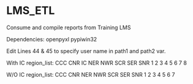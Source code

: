 # LMS_ETL
Consume and compile reports from Training LMS

Dependencies:
  openpyxl
  pypiwin32
  

Edit Lines 44 & 45 to specify user name in path1 and path2 var.


With IC region_list:
                  CCC      CNR     IC      NER   NWR    SCR    SER    SNR
                    1       2       3       4     5       6     7       8

W/O IC region_list:
                      CCC   CNR    NER    NWR    SCR    SER    SNR
                      1       2     3       4     5       6      7
